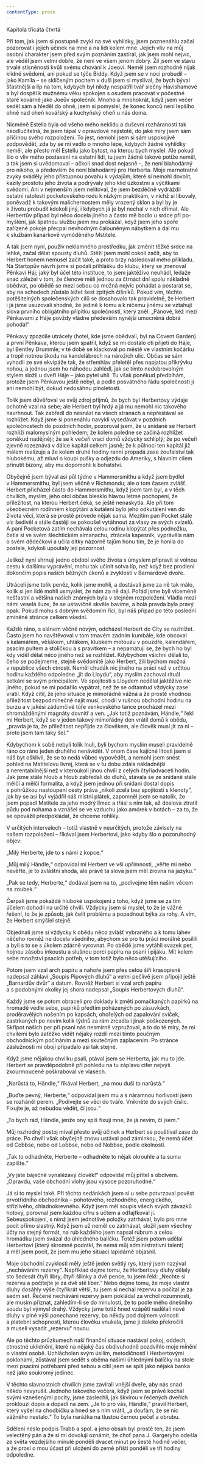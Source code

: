 ```yaml
---
contentType: prose
---
```


Kapitola třicátá čtvrtá

  

Při tom, jak jsem si postupně zvykl na své vyhlídky, jsem poznenáhlu začal pozorovat i jejich účinek na mne a na lidi kolem mne. Jejich vliv na můj osobní charakter jsem před svým poznáním zastíral, jak jsem mohl nejvíc, ale věděl jsem velmi dobře, že není ve všem jenom dobrý. Žil jsem ve stavu trvalé stísněnosti kvůli svému chování k Joeovi. Neměl jsem rozhodně nijak klidné svědomí, ani pokud se týče Biddy. Když jsem se v noci probudil – jako Kamila – se sklíčeným pocitem v duši jsem si myslíval, že bych býval šťastnější a líp na tom, kdybych byl nikdy nespatřil tvář slečny Havishamové a byl dospěl k mužnému věku spokojen s osudem pracovat v počestné staré kovárně jako Joeův společník. Mnoho a mnohokrát, když jsem večer seděl sám a hleděl do ohně, jsem si pomyslel, že konec konců není lepšího ohně nad oheň kovářský a kuchyňský oheň u nás doma.

Nicméně Estella byla od všeho mého neklidu a duševní rozháranosti tak neodlučitelná, že jsem tápal v opravdové nejistotě, do jaké míry jsem sám příčinou svého rozpoložení. To jest, nemohl jsem si sám uspokojivě zodpovědět, zda by se mi vedlo o mnoho lépe, kdybych žádné vyhlídky neměl, ale přesto měl Estellu jako bytost, na kterou bych myslel. Ale pokud šlo o vliv mého postavení na ostatní lidi, tu jsem žádné takové potíže neměl, a tak jsem si uvědomoval – ačkoli snad dost nejasně –, že není blahodárný pro nikoho, a především že není blahodárný pro Herberta. Moje marno­tratné zvyky sváděly jeho přístupnou povahu k výdajům, které si nemohl dovolit, kazily prostotu jeho života a podrývaly jeho klid úzkostmi a výčitkami svědomí. Ani v nejmenším jsem nelitoval, že jsem bez­děčně vydráždil ostatní ratolesti pocketovského rodu k nízkým praktikám, v nichž si libovaly, poněvadž k takovým malichernostem měly vrozený sklon a byl by je k životu probudil kdokoli jiný, i kdybych já je byl nechal v nich dřímat. Ale Herbertův případ byl něco docela jiného a často mě bodlo u srdce při po­myšlení, jak špatnou službu jsem mu prokázal, když jsem jeho spoře zařízené pokoje přecpal nevhodným čalouněným nábytkem a dal mu k službám kanárkově vymóděného Mstitele.

A tak jsem nyní, použiv neklamného prostředku, jak změnit těžké srdce na lehké, začal dělat spousty dluhů. Stěží jsem mohl cokoli začít, aby to Herbert honem nemusel začít také, a proto brzy následoval mého příkladu. Na Startopův návrh jsme si podali přihlášku do klubu, který se jmenoval Pěnkaví Háj; jaký byl účel této instituce, to jsem jaktěživo neuhádl, ledaže snad záležel v tom, že členové měli jednou za čtrnáct dní spolu nákladně obědvat, po obědě se mezi sebou co možná nejvíc pohádat a postarat se, aby na schodech zůstalo ležet šest zpitých číšníků. Pokud vím, těchto potěšitelných společenských cílů se dosahovalo tak pravidelně, že Herbert i já jsme usuzovali shodně, že jedině k tomu a k ničemu jinému se vztahují slova prvního obligátního přípitku společnosti, který zněl: „Pánové, kéž mezi Pěnkavami z Háje povždy vládne především nynější umocněná dobrá pohoda!“

Pěnkavy zpozdile utrácely (hotel, kde jsme obědvali, byl na Covent Garden) a první Pěnkava, kterou jsem spatřil, když se mi dostalo cti přijetí do Háje, byl Bentley Drummle; v té době se klackoval po městě ve vlastním kočárku a tropil notnou škodu na kandelábrech na nárožích ulic. Občas se sám vyhodil ze své ekvipáže tak, že střemhlav přeletěl přes napjatou přikrývku nohou, a jednou jsem ho náhodou zahlédl, jak se tímto nedobrovolným stylem složil u dveří Háje – jako pytel uhlí. Tu však poněkud předbíhám, protože jsem Pěnkavou ještě nebyl, a podle posvátného řádu společnosti jí ani nemohl být, dokud nedosáhnu plnoletosti.

Tolik jsem důvěřoval ve svůj zdroj příjmů, že bych byl Herbertovy výdaje ochotně vzal na sebe; ale Herbert byl hrdý a já mu nemohl nic takového navrhnout. Tak zabředl do nesnází na všech stranách a nepřestával se rozhlížet. Když jsme si ponenáhlu navykli vysedávat v pozdních společnostech do pozdních hodin, pozoroval jsem, že u snídaně se Herbert rozhlíží malomyslným pohledem; že kolem poledne se začíná rozhlížet poněkud nadějněji; že se k večeři vrací domů vždycky schlíplý; že po večeři zjevně rozeznává v dálce kapitál celkem jasně; že k půlnoci ten kapitál již málem realizuje a že kolem druhé hodiny ranní propadá zase zoufalství tak hlubokému, až mluví o koupi pušky a odjezdu do Ameriky, s hlavním cílem přinutit bizony, aby mu dopomohli k bohatství.

Obyčejně jsem býval asi půl týdne v Hammersmithu a když jsem bydlel v Hammersmithu, byl jsem věčně v Richmondu; ale o tom časem zvlášť. Herbert přicházel často do Hammersmithu, když jsem tam byl, a v těch chvílích, myslím, jeho otci občas blesklo hlavou letmé pochopení, že příležitost, na kterou Herbert čeká, se ještě nenaskytla. Ale při tom všeobecném rodinném klopýtání a kutálení bylo jeho odkutálení ven do života věcí, která se prostě provede nějak sama. Mezitím pan Pocket stále víc šedivěl a stále častěji se pokoušel vytáhnout za vlasy ze svých svízelů. A paní Pocketová zatím nechávala celou rodinu klopýtat přes podnožku, četla si ve svém šlechtickém almanachu, ztrácela kapesník, vyprávěla nám o svém dědečkovi a učila dítky názorně tajům honu tím, že je honila do postele, kdykoli upoutaly její pozornost.

Jelikož nyní shrnuji jedno období svého života s úmyslem připravit si volnou cestu k dalšímu vyprávění, mohu tak učinit sotva líp, než když bez prodlení dokončím popis našich běžných úkonů a zvyklostí v Barnardově dvoře.

Utráceli jsme tolik peněz, kolik jsme mohli, a dostávali jsme za ně tak málo, kolik si jen lidé mohli usmyslet, že nám za ně dají. Pořád jsme byli víceméně nešťastní a většina našich známých byla v stejném rozpoložení. Vládla mezi námi veselá iluze, že se ustavičně skvěle bavíme, a holá pravda byla pravý opak. Pokud mohu s dobrým svědomím říci, byl náš případ po této poslední zmíněné stránce celkem všední.

Každé ráno, s elánem věčně novým, odcházel Herbert do City se rozhlížet. Často jsem ho navštěvoval v tom tmavém zadním kumbále, kde obcoval s kalamářem, věšákem, uhlákem, klubkem motouzu v pouzdře, kalendářem, psacím pultem a stoličkou a s pravítkem – a nepamatuji se, že bych ho byl kdy viděl dělat něco jiného než se rozhlížet. Kdybychom všichni dělali to, čeho se podejmeme, stejně svědomitě jako Herbert, žili bychom možná v republice všech ctností. Neměl chudák nic jiného na práci než v určitou hodinu každého odpoledne „jít do Lloydu“, aby myslím zachoval rituál setkání se svým principálem. Ve spojitosti s Lloydem nedělal jaktěživo nic jiného, pokud se mi podařilo vypátrat, než že se odtamtud vždycky zase vrátil. Když cítil, že jeho situace je mimořádně vážná a že prostě vhodnou příležitost bezpodmínečně najít musí, chodil v rušnou obchodní hodinu na burzu a v jakési zádumčivé túře venkovského tance procházel mezi shromážděnými magnáty dovnitř a ven. „Jak totiž poznávám, Händle,“ řekl mi Herbert, když se v jeden takový mimořádný den vrátil domů k obědu, „pravda je ta, že příležitost nepřijde za člověkem, ale člověk musí jít za ní – proto jsem tam taky šel.“

Kdybychom k sobě nebyli tolik lnuli, byli bychom myslím museli pravidelně ráno co ráno jeden druhého nenávidět. V onom čase kajícné lítosti jsem si náš byt ošklivil, že se to nedá vůbec vypovědět, a nemohl jsem snést pohled na Mstitelovu livrej, která se v tu dobu zdála nákladnější a nerentabilnější než v kteroukoli jinou chvíli z celých čtyřiadvaceti hodin. Jak jsme stále hloub a hloub zabředali do dluhů, stávala se ze snídaně stále mělčí a mělčí formalita, a když jsem jednou při snídani dostal dopis s pohrůžkou nastoupení cesty práva „nikoli zcela bez spojitosti s klenoty“, jak by se asi byl vyjádřil náš místní plátek, zapomněl jsem se natolik, že jsem popadl Mstitele za jeho modrý límec a třásl s ním tak, až doslova ztratil půdu pod nohama a vznášel se ve vzduchu jako amórek v botách – za to, že se opovážil předpokládat, že chceme rohlíky.

V určitých intervalech – totiž vlastně v neurčitých, protože závisely na našem rozpoložení – říkával jsem Herbertovi, jako kdyby šlo o pozoruhodný objev:

„Milý Herberte, jde to s námi z kopce.“

„Můj milý Händle,“ odpovídal mi Herbert ve vší upřímnosti, „věřte mi nebo nevěřte, je to zvláštní shoda, ale právě ta slova jsem měl zrovna na jazyku.“

„Pak se tedy, Herberte,“ dodával jsem na to, „podívejme těm našim věcem na zoubek.“

Čerpali jsme pokaždé hluboké uspokojení z toho, když jsme se za tím účelem dohodli na určité chvíli. Vždycky jsem si myslel, to že je vážné řešení, to že je způsob, jak čelit problému a popadnout býka za rohy. A vím, že Herbert smýšlel stejně.

Objednali jsme si vždycky k obědu něco zvlášť vybraného a k tomu láhev něčeho rovněž ne docela všedního, abychom se pro tu práci morálně posílili a byli s to se s úkolem zdárně vyrovnat. Po obědě jsme vytáhli svazek per, hojnou zásobu inkoustu a slušnou porci papíru na psaní i pijáku. Mít kolem sebe množství psacích potřeb, v tom totiž bylo něco utěšujícího.

Potom jsem vzal arch papíru a nahoře jsem přes celou šíři krasopisně nadepsal záhlaví „Soupis Pipových dluhů“ a velmi pečlivě jsem připojil ještě „Barnardův dvůr“ a datum. Rovněž Herbert si vzal arch papíru a s podobnými okolky jej shora nadepsal „Soupis Herbertových dluhů“.

Každý jsme se potom obraceli pro doklady k změti pomačkaných papírků na hromadě vedle sebe, papírků předtím poházených po zásuvkách, proděravělých nošením po kapsách, ohořelých od zapalování svíček, zastrkaných po nevím kolik týdnů za rám zrcadla i jinak poškozených. Skřípot našich per při psaní nás nesmírně vzpružoval, a to do té míry, že mi chvílemi bylo zatěžko vidět nějaký rozdíl mezi tímto poučným obchodnickým počínáním a mezi skutečným zaplacením. Po stránce záslužnosti mi obojí připadalo asi tak stejné.

Když jsme nějakou chvilku psali, ptával jsem se Herberta, jak mu to jde. Herbert se pravděpodobně při pohledu na tu záplavu cifer nejvýš zkourmouceně poškraboval ve vlasech.

„Narůstá to, Händle,“ říkával Herbert, „na mou duši to narůstá.“

„Buďte pevný, Herberte,“ odpovídal jsem mu a s náramnou horlivostí jsem se rozháněl perem. „Podívejte se věci do tváře. Vnikněte do svých číslic. Fixujte je, až nebudou vědět, čí jsou.“

„To bych rád, Händle, jenže ony spíš fixují mne, že já nevím, čí jsem.“

Můj rozhodný postoj míval přesto svůj účinek a Herbert se pouš­tí­val zase do práce. Po chvíli však obyčejně znovu ustával pod záminkou, že nemá účet od Cobbse, nebo od Lobbse, nebo od Nobbse, podle okolností.

„Tak to odhadněte, Herberte – odhadněte to nějak okrouhle a tu sumu zapište.“

„Vy jste báječně vynalézavý člověk!“ odpovídal můj přítel s obdivem. „Opravdu, vaše obchodní vlohy jsou vysoce pozoruhodné.“

Já si to myslel také. Při těchto sedánkách jsem si u sebe potvrzoval pověst prvotřídního obchodníka – pohotového, rozhodného, energického, střízlivého, chladnokrevného. Když jsem měl soupis všech svých závazků hotový, porovnal jsem každou cifru s účtem a odfajfkoval ji. Sebeuspokojení, s nímž jsem jednotlivé položky zatrhával, bylo pro mne pocit přímo slastný. Když jsem už neměl co zatrhávat, složil jsem všechny účty na stejný formát, na rub každého jsem napsal rubrum a celou hromádku jsem svázal do úhledného balíčku. Totéž jsem potom udělal Herbertovi (který skromně podotkl, že nemá můj administrativní talent) a měl jsem pocit, že jsem mu jeho situaci lapidárně objasnil.

Moje obchodní zvyklosti měly ještě jeden světlý rys, který jsem nazýval „necháváním rezervy“. Například dejme tomu, že Herbertovy dluhy dělaly sto šedesát čtyři libry, čtyři šilinky a dvě pence, tu jsem řekl: „Nechte si rezervu a počítejte je za dvě stě liber.“ Nebo dejme tomu, že moje vlastní dluhy dosáhly výše čtyřikrát větší, tu jsem si nechal rezervu a počítal je za sedm set. Řečené nechávání rezervy jsem pokládal za vrchol rozumnosti, ale musím přiznat, zahledím-li se do minulosti, že to podle mého dnešního soudu byl výmysl drahý. Vždycky jsme totiž hned vzápětí nadělali nové dluhy v plné výši ponechané rezervy, ba někdy pod dojmem volnosti a platební schopnosti, kterou člověku vnukala, jsme ji daleko překročili a museli vysadit „rezervu“ novou.

Ale po těchto průzkumech naší finanční situace nastával pokoj, oddech, ctnostné uklidnění, které na nějaký čas obdivuhodně pozdvihlo moje mínění o vlastní osobě. Uchlácholen svým úsilím, metodičností i Herbertovými poklonami, zůstával jsem sedět s oběma našimi úhlednými balíčky na stole mezi psacími potřebami před sebou a cítil jsem se spíš jako nějaká banka než jako soukromý jedinec.

V těchto slavnostních chvílích jsme zavírali vnější dveře, aby nás snad někdo nevyrušil. Jednoho takového večera, když jsem se právě kochal svými vznešenými pocity, jsme zaslechli, jak škvírou v řečených dveřích proklouzl dopis a dopadl na zem. „Je to pro vás, Händle,“ pravil Herbert, který vyšel na chodbičku a hned se s ním vrátil, „a doufám, že se nic vážného nestalo.“ To byla narážka na tlustou černou pečeť a obrubu.

Sdělení neslo podpis Trabb a spol. a jeho obsah byl prostě ten, že jsem velectěný pán a že si mi dovolují oznámit, že choť pana J. Gargeryho odešla ze světa vezdejšího minulé pondělí dvacet minut po šesté hodině večer, a že prosí o mou účast při uložení do země příští pondělí ve tři hodiny odpoledne.
